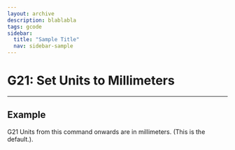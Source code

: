 ```yaml
---
layout: archive
description: blablabla
tags: gcode
sidebar:
  title: "Sample Title"
  nav: sidebar-sample
---
```


# G21: Set Units to Millimeters #
***

## Example ##

G21
Units from this command onwards are in millimeters. (This is the default.).

